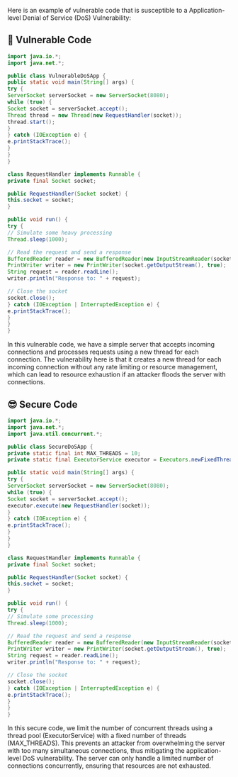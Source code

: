 Here is an example of vulnerable code that is susceptible to a Application-level Denial of Service (DoS) Vulnerability:

## 🥺 Vulnerable Code 
```java
import java.io.*;
import java.net.*;

public class VulnerableDoSApp {
public static void main(String[] args) {
try {
ServerSocket serverSocket = new ServerSocket(8080);
while (true) {
Socket socket = serverSocket.accept();
Thread thread = new Thread(new RequestHandler(socket));
thread.start();
}
} catch (IOException e) {
e.printStackTrace();
}
}
}

class RequestHandler implements Runnable {
private final Socket socket;

public RequestHandler(Socket socket) {
this.socket = socket;
}

public void run() {
try {
// Simulate some heavy processing
Thread.sleep(1000);

// Read the request and send a response
BufferedReader reader = new BufferedReader(new InputStreamReader(socket.getInputStream()));
PrintWriter writer = new PrintWriter(socket.getOutputStream(), true);
String request = reader.readLine();
writer.println("Response to: " + request);

// Close the socket
socket.close();
} catch (IOException | InterruptedException e) {
e.printStackTrace();
}
}
}
```

In this vulnerable code, we have a simple server that accepts incoming connections and processes requests using a new thread for each connection. The vulnerability here is that it creates a new thread for each incoming connection without any rate limiting or resource management, which can lead to resource exhaustion if an attacker floods the server with connections.

## 😎 Secure Code 
```java
import java.io.*;
import java.net.*;
import java.util.concurrent.*;

public class SecureDoSApp {
private static final int MAX_THREADS = 10;
private static final ExecutorService executor = Executors.newFixedThreadPool(MAX_THREADS);

public static void main(String[] args) {
try {
ServerSocket serverSocket = new ServerSocket(8080);
while (true) {
Socket socket = serverSocket.accept();
executor.execute(new RequestHandler(socket));
}
} catch (IOException e) {
e.printStackTrace();
}
}
}

class RequestHandler implements Runnable {
private final Socket socket;

public RequestHandler(Socket socket) {
this.socket = socket;
}

public void run() {
try {
// Simulate some processing
Thread.sleep(1000);

// Read the request and send a response
BufferedReader reader = new BufferedReader(new InputStreamReader(socket.getInputStream()));
PrintWriter writer = new PrintWriter(socket.getOutputStream(), true);
String request = reader.readLine();
writer.println("Response to: " + request);

// Close the socket
socket.close();
} catch (IOException | InterruptedException e) {
e.printStackTrace();
}
}
}
```
In this secure code, we limit the number of concurrent threads using a thread pool (ExecutorService) with a fixed number of threads (MAX_THREADS). This prevents an attacker from overwhelming the server with too many simultaneous connections, thus mitigating the application-level DoS vulnerability. The server can only handle a limited number of connections concurrently, ensuring that resources are not exhausted.
